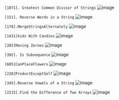 `[1071]. Greatest Common Divisor of Strings`
![image](https://github.com/Thein-Naing/LeetCode/assets/117463446/a1b76b8e-0457-4526-8020-c0a96317a161)

`[151]. Reverse Words in a String`
![image](https://github.com/Thein-Naing/LeetCode/assets/117463446/b16e4097-fac9-4902-bb95-d9065c6562eb)

`[178].MergeStringsAlternately`
![image](https://github.com/Thein-Naing/LeetCode/assets/117463446/bf596b46-ded9-4d42-afe9-8cf07ae3c485)


`[1431]kids With Candies`
![image](https://github.com/Thein-Naing/LeetCode/assets/117463446/78aa1557-8081-4ec1-850d-5108d4d5853b)


`[283]Moving Zeroes`
![image](https://github.com/Thein-Naing/LeetCode/assets/117463446/d8d8101a-032c-49ae-b8e2-4fb8199391aa)

`[392]. Is Subsequence`
![image](https://github.com/Thein-Naing/LeetCode/assets/117463446/dff01b56-6b6a-41aa-ae96-cd63aa2963fd)

`[605]CanPlaceFlowers`
![image](https://github.com/Thein-Naing/LeetCode/assets/117463446/c146911f-f0b8-43c7-ba79-092d0efad12b)

`[238]ProductExceptSelf`
![image](https://github.com/Thein-Naing/LeetCode/assets/117463446/68b5da31-0706-43fe-a3bc-0360c5f499dd)

`[345].Reverse Vowels of a String`
![image](https://github.com/Thein-Naing/LeetCode/assets/117463446/549f3764-ac3d-4cb1-934c-5df45a6ca8cb)

`[2215].Find the Difference of Two Arrays`
![image](https://github.com/Thein-Naing/LeetCode/assets/117463446/7e5c33b7-0263-4fa2-a4c0-6fd0f6e8272d)













